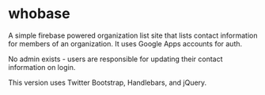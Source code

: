 whobase
=========

A simple firebase powered organization list site that lists contact information for members of an organization.
It uses Google Apps accounts for auth.

No admin exists - users are responsible for updating their contact information on login.

This version uses Twitter Bootstrap, Handlebars, and jQuery.
